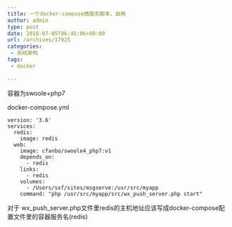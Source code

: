 ```yaml
---
title: 一个docker-compose微服务脚本，自用
author: admin
type: post
date: 2018-07-05T06:45:06+00:00
url: /archives/17925
categories:
 - 系统架构
tags:
 - docker

---
```

容器为swoole+php7

docker-compose.yml

```
version: '3.6'
services:
  redis:
    image: redis
  web:
    image: cfanbo/swoole4_php7:v1
    depends_on:
      - redis
    links:
      - redis
    volumes:
      - /Users/sxf/sites/msgserve:/usr/src/myapp
    command: "php /usr/src/myapp/src/wx_push_server.php start"
```

对于 wx_push_server.php文件里redis的主机地址应该写成docker-compose配置文件里的容器服务名(redis)